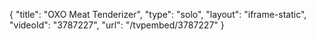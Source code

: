 {
    "title": "OXO Meat Tenderizer",
    "type": "solo",
    "layout": "iframe-static",
    "videoId": "3787227",
    "url": "\/tvpembed\/3787227"
}
